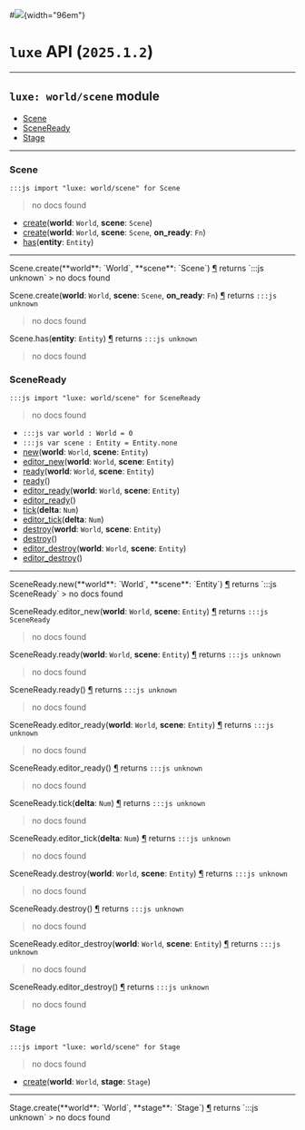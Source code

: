 #![](../../../../../../images/luxe-dark.svg){width="96em"}

# `luxe` API (`2025.1.2`)  


---

## `luxe: world/scene` module

- [Scene](#scene)   
- [SceneReady](#sceneready)   
- [Stage](#stage)   

---

### Scene
`:::js import "luxe: world/scene" for Scene`
> no docs found

- [create](#Scene.create+2)(**world**: `World`, **scene**: `Scene`)
- [create](#Scene.create+3)(**world**: `World`, **scene**: `Scene`, **on_ready**: `Fn`)
- [has](#Scene.has)(**entity**: `Entity`)

<hr/>
<endpoint module="luxe: world/scene" class="Scene" signature="create(world : World, scene : Scene)"></endpoint>
<signature id="Scene.create+2">Scene.create(**world**: `World`, **scene**: `Scene`)
<a class="headerlink" href="#Scene.create+2" title="Permanent link">¶</a></signature>
<span class='api_ret'>returns</span> `:::js unknown`
> no docs found   

<endpoint module="luxe: world/scene" class="Scene" signature="create(world : World, scene : Scene, on_ready : Fn)"></endpoint>
<signature id="Scene.create+3">Scene.create(**world**: `World`, **scene**: `Scene`, **on_ready**: `Fn`)
<a class="headerlink" href="#Scene.create+3" title="Permanent link">¶</a></signature>
<span class='api_ret'>returns</span> `:::js unknown`
> no docs found   

<endpoint module="luxe: world/scene" class="Scene" signature="has(entity : Entity)"></endpoint>
<signature id="Scene.has">Scene.has(**entity**: `Entity`)
<a class="headerlink" href="#Scene.has" title="Permanent link">¶</a></signature>
<span class='api_ret'>returns</span> `:::js unknown`
> no docs found   

### SceneReady
`:::js import "luxe: world/scene" for SceneReady`
> no docs found

- `:::js var world : World = 0`
- `:::js var scene : Entity = Entity.none`
- [new](#SceneReady.new+2)(**world**: `World`, **scene**: `Entity`)
- [editor_new](#SceneReady.editor_new+2)(**world**: `World`, **scene**: `Entity`)
- [ready](#SceneReady.ready+2)(**world**: `World`, **scene**: `Entity`)
- [ready](#SceneReady.ready)()
- [editor_ready](#SceneReady.editor_ready+2)(**world**: `World`, **scene**: `Entity`)
- [editor_ready](#SceneReady.editor_ready)()
- [tick](#SceneReady.tick)(**delta**: `Num`)
- [editor_tick](#SceneReady.editor_tick)(**delta**: `Num`)
- [destroy](#SceneReady.destroy+2)(**world**: `World`, **scene**: `Entity`)
- [destroy](#SceneReady.destroy)()
- [editor_destroy](#SceneReady.editor_destroy+2)(**world**: `World`, **scene**: `Entity`)
- [editor_destroy](#SceneReady.editor_destroy)()

<hr/>
<endpoint module="luxe: world/scene" class="SceneReady" signature="new(world : World, scene : Entity)"></endpoint>
<signature id="SceneReady.new+2">SceneReady.new(**world**: `World`, **scene**: `Entity`)
<a class="headerlink" href="#SceneReady.new+2" title="Permanent link">¶</a></signature>
<span class='api_ret'>returns</span> `:::js SceneReady`
> no docs found   

<endpoint module="luxe: world/scene" class="SceneReady" signature="editor_new(world : World, scene : Entity)"></endpoint>
<signature id="SceneReady.editor_new+2">SceneReady.editor_new(**world**: `World`, **scene**: `Entity`)
<a class="headerlink" href="#SceneReady.editor_new+2" title="Permanent link">¶</a></signature>
<span class='api_ret'>returns</span> `:::js SceneReady`
> no docs found   

<endpoint module="luxe: world/scene" class="SceneReady" signature="ready(world : World, scene : Entity)"></endpoint>
<signature id="SceneReady.ready+2">SceneReady.ready(**world**: `World`, **scene**: `Entity`)
<a class="headerlink" href="#SceneReady.ready+2" title="Permanent link">¶</a></signature>
<span class='api_ret'>returns</span> `:::js unknown`
> no docs found   

<endpoint module="luxe: world/scene" class="SceneReady" signature="ready()"></endpoint>
<signature id="SceneReady.ready">SceneReady.ready()
<a class="headerlink" href="#SceneReady.ready" title="Permanent link">¶</a></signature>
<span class='api_ret'>returns</span> `:::js unknown`
> no docs found   

<endpoint module="luxe: world/scene" class="SceneReady" signature="editor_ready(world : World, scene : Entity)"></endpoint>
<signature id="SceneReady.editor_ready+2">SceneReady.editor_ready(**world**: `World`, **scene**: `Entity`)
<a class="headerlink" href="#SceneReady.editor_ready+2" title="Permanent link">¶</a></signature>
<span class='api_ret'>returns</span> `:::js unknown`
> no docs found   

<endpoint module="luxe: world/scene" class="SceneReady" signature="editor_ready()"></endpoint>
<signature id="SceneReady.editor_ready">SceneReady.editor_ready()
<a class="headerlink" href="#SceneReady.editor_ready" title="Permanent link">¶</a></signature>
<span class='api_ret'>returns</span> `:::js unknown`
> no docs found   

<endpoint module="luxe: world/scene" class="SceneReady" signature="tick(delta : Num)"></endpoint>
<signature id="SceneReady.tick">SceneReady.tick(**delta**: `Num`)
<a class="headerlink" href="#SceneReady.tick" title="Permanent link">¶</a></signature>
<span class='api_ret'>returns</span> `:::js unknown`
> no docs found   

<endpoint module="luxe: world/scene" class="SceneReady" signature="editor_tick(delta : Num)"></endpoint>
<signature id="SceneReady.editor_tick">SceneReady.editor_tick(**delta**: `Num`)
<a class="headerlink" href="#SceneReady.editor_tick" title="Permanent link">¶</a></signature>
<span class='api_ret'>returns</span> `:::js unknown`
> no docs found   

<endpoint module="luxe: world/scene" class="SceneReady" signature="destroy(world : World, scene : Entity)"></endpoint>
<signature id="SceneReady.destroy+2">SceneReady.destroy(**world**: `World`, **scene**: `Entity`)
<a class="headerlink" href="#SceneReady.destroy+2" title="Permanent link">¶</a></signature>
<span class='api_ret'>returns</span> `:::js unknown`
> no docs found   

<endpoint module="luxe: world/scene" class="SceneReady" signature="destroy()"></endpoint>
<signature id="SceneReady.destroy">SceneReady.destroy()
<a class="headerlink" href="#SceneReady.destroy" title="Permanent link">¶</a></signature>
<span class='api_ret'>returns</span> `:::js unknown`
> no docs found   

<endpoint module="luxe: world/scene" class="SceneReady" signature="editor_destroy(world : World, scene : Entity)"></endpoint>
<signature id="SceneReady.editor_destroy+2">SceneReady.editor_destroy(**world**: `World`, **scene**: `Entity`)
<a class="headerlink" href="#SceneReady.editor_destroy+2" title="Permanent link">¶</a></signature>
<span class='api_ret'>returns</span> `:::js unknown`
> no docs found   

<endpoint module="luxe: world/scene" class="SceneReady" signature="editor_destroy()"></endpoint>
<signature id="SceneReady.editor_destroy">SceneReady.editor_destroy()
<a class="headerlink" href="#SceneReady.editor_destroy" title="Permanent link">¶</a></signature>
<span class='api_ret'>returns</span> `:::js unknown`
> no docs found   

### Stage
`:::js import "luxe: world/scene" for Stage`
> no docs found

- [create](#Stage.create+2)(**world**: `World`, **stage**: `Stage`)

<hr/>
<endpoint module="luxe: world/scene" class="Stage" signature="create(world : World, stage : Stage)"></endpoint>
<signature id="Stage.create+2">Stage.create(**world**: `World`, **stage**: `Stage`)
<a class="headerlink" href="#Stage.create+2" title="Permanent link">¶</a></signature>
<span class='api_ret'>returns</span> `:::js unknown`
> no docs found   

